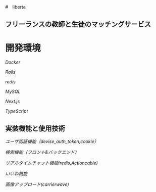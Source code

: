 #　liberta

## フリーランスの教師と生徒のマッチングサービス

# 開発環境

*Docker*

*Rails*

*redis*

*MySQL*

*Next.js*

*TypeScript*
 
## 実装機能と使用技術

*ユーザ認証機能（devise_auth_token,cookie）*

*検索機能（フロント&バックエンド）*
 
*リアルタイムチャット機能(redis,Actioncable)*

*いいね機能*

*画像アップロード(carrierwave)*
